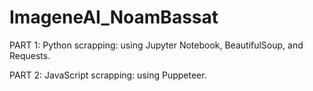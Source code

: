 # ImageneAI_NoamBassat

PART 1: Python scrapping:  using Jupyter Notebook, BeautifulSoup, and Requests.

PART 2: JavaScript scrapping: using Puppeteer.

